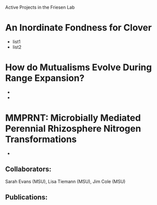 Active Projects in the Friesen Lab


# An Inordinate Fondness for Clover

- list1
- list2


# How do Mutualisms Evolve During Range Expansion?

-
-

# MMPRNT: Microbially Mediated Perennial Rhizosphere Nitrogen Transformations

-
## Collaborators:
Sarah Evans (MSU), Lisa Tiemann (MSU), Jim Cole (MSU)

## Publications:

#
